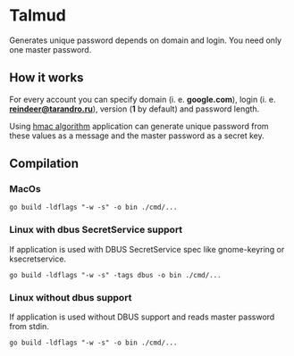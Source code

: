 # Talmud

Generates unique password depends on domain and login. You need only one master password.

## How it works

For every account you can specify domain (i. e. **google.com**), 
login (i. e. **reindeer@tarandro.ru**), version (**1** by default) and password length.

Using [hmac algorithm](https://ru.wikipedia.org/wiki/HMAC) application can generate unique password
from these values as a message and the master password as a secret key.
 
## Compilation

### MacOs

```shell
go build -ldflags "-w -s" -o bin ./cmd/...
```

### Linux with dbus SecretService support

If application is used with DBUS SecretService spec like gnome-keyring or ksecretservice.

```shell
go build -ldflags "-w -s" -tags dbus -o bin ./cmd/...
```

### Linux without dbus support

If application is used without DBUS support and reads master password from stdin.

```shell
go build -ldflags "-w -s" -o bin ./cmd/...
```

